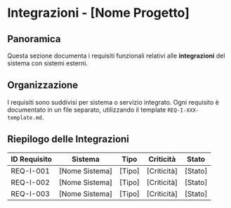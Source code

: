 # Integrazioni - [Nome Progetto]

## Panoramica

Questa sezione documenta i requisiti funzionali relativi alle **integrazioni** del sistema con sistemi esterni.

## Organizzazione

I requisiti sono suddivisi per sistema o servizio integrato. Ogni requisito è documentato in un file separato, utilizzando il template `REQ-I-XXX-template.md`.

## Riepilogo delle Integrazioni

| ID Requisito | Sistema | Tipo | Criticità | Stato |
|--------------|---------|------|-----------|-------|
| REQ-I-001    | [Nome Sistema] | [Tipo] | [Criticità] | [Stato] |
| REQ-I-002    | [Nome Sistema] | [Tipo] | [Criticità] | [Stato] |
| REQ-I-003    | [Nome Sistema] | [Tipo] | [Criticità] | [Stato] |
